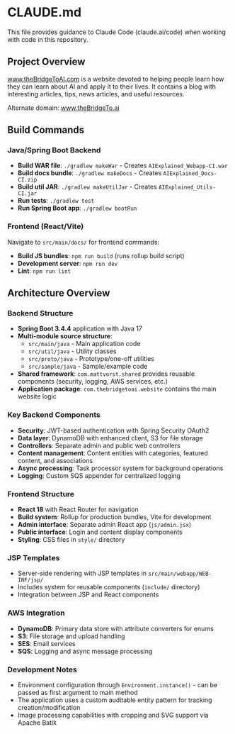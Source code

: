 # CLAUDE.md

This file provides guidance to Claude Code (claude.ai/code) when working with code in this repository.

## Project Overview

www.theBridgeToAI.com is a website devoted to helping people learn how they can learn about AI and apply it to their lives. It contains a blog with interesting articles, tips, news articles, and useful resources.

Alternate domain: www.theBridgeTo.ai

## Build Commands

### Java/Spring Boot Backend
- **Build WAR file**: `./gradlew makeWar` - Creates `AIExplained_Webapp-CI.war`
- **Build docs bundle**: `./gradlew makeDocs` - Creates `AIExplained_Docs-CI.zip`
- **Build util JAR**: `./gradlew makeUtilJar` - Creates `AIExplained_Utils-CI.jar`
- **Run tests**: `./gradlew test`
- **Run Spring Boot app**: `./gradlew bootRun`

### Frontend (React/Vite)
Navigate to `src/main/docs/` for frontend commands:
- **Build JS bundles**: `npm run build` (runs rollup build script)
- **Development server**: `npm run dev`
- **Lint**: `npm run lint`

## Architecture Overview

### Backend Structure
- **Spring Boot 3.4.4** application with Java 17
- **Multi-module source structure**: 
  - `src/main/java` - Main application code
  - `src/util/java` - Utility classes
  - `src/proto/java` - Prototype/one-off utilities
  - `src/sample/java` - Sample/example code
- **Shared framework**: `com.mattvorst.shared` provides reusable components (security, logging, AWS services, etc.)
- **Application package**: `com.thebridgetoai.website` contains the main website logic

### Key Backend Components
- **Security**: JWT-based authentication with Spring Security OAuth2
- **Data layer**: DynamoDB with enhanced client, S3 for file storage
- **Controllers**: Separate admin and public web controllers
- **Content management**: Content entities with categories, featured content, and associations
- **Async processing**: Task processor system for background operations
- **Logging**: Custom SQS appender for centralized logging

### Frontend Structure
- **React 18** with React Router for navigation
- **Build system**: Rollup for production bundles, Vite for development
- **Admin interface**: Separate admin React app (`js/admin.jsx`)
- **Public interface**: Login and content display components
- **Styling**: CSS files in `style/` directory

### JSP Templates
- Server-side rendering with JSP templates in `src/main/webapp/WEB-INF/jsp/`
- Includes system for reusable components (`include/` directory)
- Integration between JSP and React components

### AWS Integration
- **DynamoDB**: Primary data store with attribute converters for enums
- **S3**: File storage and upload handling
- **SES**: Email services
- **SQS**: Logging and async message processing

### Development Notes
- Environment configuration through `Environment.instance()` - can be passed as first argument to main method
- The application uses a custom auditable entity pattern for tracking creation/modification
- Image processing capabilities with cropping and SVG support via Apache Batik